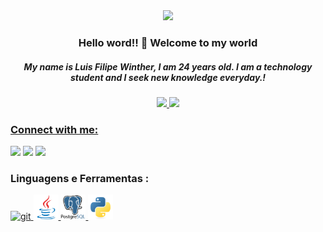 <div align="center"> 
  <img src="https://media1.giphy.com/media/jhaSpaYWvm3h3kdWyF/giphy.gif?cid=790b761115867249fe358290e66c10087e06180ded996cda&rid=giphy.gif&ct=g">
</div>

<h3 align="center">Hello word!! 👋 Welcome to my world </h3>
<h5 align="center">My name is Luis Filipe Winther, I am 24 years old. I am a technology student and I seek new knowledge everyday.!</h5>

<div align="center">
  <a href="https://github.com/LFWinther">
  <img height="150em" src="https://github-readme-stats.vercel.app/api?username=LFWinther&show_icons=true&theme=dark&include_all_commits=true&count_private=true"/>
  <img height="150em" src="https://github-readme-stats.vercel.app/api/top-langs/?username=LFWinther&layout=compact&langs_count=7&theme=dark"/>
</div>

<h3 align="left">Connect with me:</h3>
<p align="left">
  <a href="https://www.instagram.com/lfwinther" target="_blank"><img src="https://img.shields.io/badge/-Instagram-%23E4405F?style=for-the-badge&logo=instagram&logoColor=white" target="_blank"></a>
  <a href = "mailto:luisfilipewinther@gmail.com"><img src="https://img.shields.io/badge/-Gmail-%23333?style=for-the-badge&logo=gmail&logoColor=white" target="_blank"></a>
  <a href="https://www.linkedin.com/in/luisfilipewintherborges" target="_blank"><img src="https://img.shields.io/badge/-LinkedIn-%230077B5?style=for-the-badge&logo=linkedin&logoColor=white" target="_blank"></a> 
</p>

<h3 align="left">Linguagens e Ferramentas :</h3>
<p align="left"> <a href="https://git-scm.com/" target="_blank" rel="noreferrer"> <img src="https://www.vectorlogo.zone/logos/git-scm/git-scm-icon.svg" alt="git" width="40" height="40"/> </a> <a href="https://www.java.com" target="_blank" rel="noreferrer"> <img src="https://raw.githubusercontent.com/devicons/devicon/master/icons/java/java-original.svg" alt="java" width="40" height="40"/> </a> <a href="https://www.postgresql.org" target="_blank" rel="noreferrer"> <img src="https://raw.githubusercontent.com/devicons/devicon/master/icons/postgresql/postgresql-original-wordmark.svg" alt="postgresql" width="40" height="40"/> </a> <a href="https://www.python.org" target="_blank" rel="noreferrer"> <img src="https://raw.githubusercontent.com/devicons/devicon/master/icons/python/python-original.svg" alt="python" width="40" height="40"/> </a> </p>
